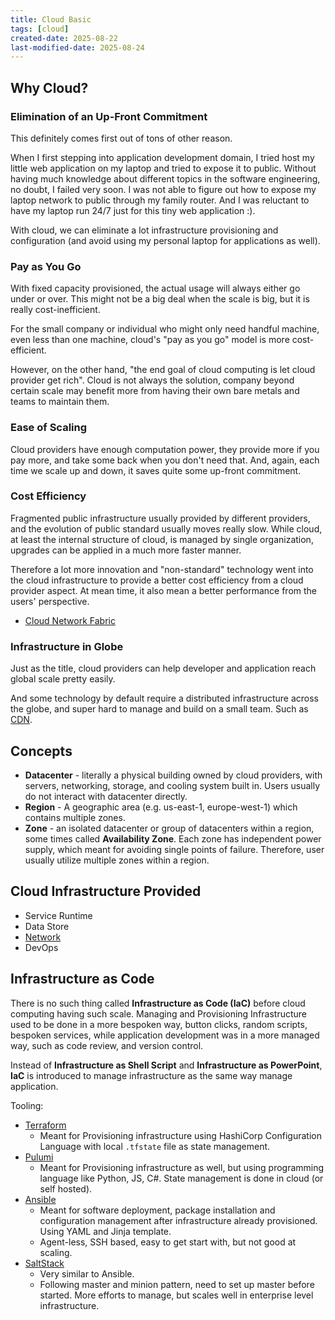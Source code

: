 ```yaml
---
title: Cloud Basic
tags: [cloud]
created-date: 2025-08-22
last-modified-date: 2025-08-24
---
```


## Why Cloud?

### Elimination of an Up-Front Commitment

This definitely comes first out of tons of other reason.

When I first stepping into application development domain, I tried host my little web application on my laptop and tried to expose it to public. Without having much knowledge about different topics in the software engineering, no doubt, I failed very soon. I was not able to figure out how to expose my laptop network to public through my family router. And I was reluctant to have my laptop run 24/7 just for this tiny web application :).

With cloud, we can eliminate a lot infrastructure provisioning and configuration (and avoid using my personal laptop for applications as well).

### Pay as You Go

With fixed capacity provisioned, the actual usage will always either go under or over. This might not be a big deal when the scale is big, but it is really cost-inefficient.

For the small company or individual who might only need handful machine, even less than one machine, cloud's "pay as you go" model is more cost-efficient.

However, on the other hand, "the end goal of cloud computing is let cloud provider get rich". Cloud is not always the solution, company beyond certain scale may benefit more from having their own bare metals and teams to maintain them.

### Ease of Scaling

Cloud providers have enough computation power, they provide more if you pay more, and take some back when you don't need that. And, again, each time we scale up and down, it saves quite some up-front commitment.

### Cost Efficiency

Fragmented public infrastructure usually provided by different providers, and the evolution of public standard usually moves really slow. While cloud, at least the internal structure of cloud, is managed by single organization, upgrades can be applied in a much more faster manner.

Therefore a lot more innovation and "non-standard" technology went into the cloud infrastructure to provide a better cost efficiency from a cloud provider aspect. At mean time, it also mean a better performance from the users' perspective.

- [Cloud Network Fabric](note/by/developer/cloud_network_infrastructure.md)

### Infrastructure in Globe

Just as the title, cloud providers can help developer and application reach global scale pretty easily.

And some technology by default require a distributed infrastructure across the globe, and super hard to manage and build on a small team. Such as [CDN](note/by/developer/content_delivery_network.md).

## Concepts

- **Datacenter** - literally a physical building owned by cloud providers, with servers, networking, storage, and cooling system built in. Users usually do not interact with datacenter directly.
- **Region** - A geographic area (e.g. us-east-1, europe-west-1) which contains multiple zones.
- **Zone** - an isolated datacenter or group of datacenters within a region, some times called **Availability Zone**. Each zone has independent power supply, which meant for avoiding single points of failure. Therefore, user usually utilize multiple zones within a region.

## Cloud Infrastructure Provided

- Service Runtime
- Data Store
- [Network](note/by/developer/cloud_network_service.md)
- DevOps

## Infrastructure as Code

There is no such thing called **Infrastructure as Code (IaC)** before cloud computing having such scale. Managing and Provisioning Infrastructure used to be done in a more bespoken way, button clicks, random scripts, bespoken services, while application development was in a more managed way, such as code review, and version control.

Instead of **Infrastructure as Shell Script** and **Infrastructure as PowerPoint**, **IaC** is introduced to manage infrastructure as the same way manage application.

Tooling:

- [Terraform](https://github.com/hashicorp/terraform)
	- Meant for Provisioning infrastructure using HashiCorp Configuration Language with local `.tfstate` file as state management.
- [Pulumi](https://github.com/pulumi/pulumi)
	- Meant for Provisioning infrastructure as well, but using programming language like Python, JS, C#. State management is done in cloud (or self hosted).
- [Ansible](https://github.com/ansible/ansible)
	- Meant for software deployment, package installation and configuration management after infrastructure already provisioned. Using YAML and Jinja template.
	- Agent-less, SSH based, easy to get start with, but not good at scaling.
- [SaltStack](https://github.com/saltstack/salt)
	- Very similar to Ansible.
	- Following master and minion pattern, need to set up master before started. More efforts to manage, but scales well in enterprise level infrastructure.